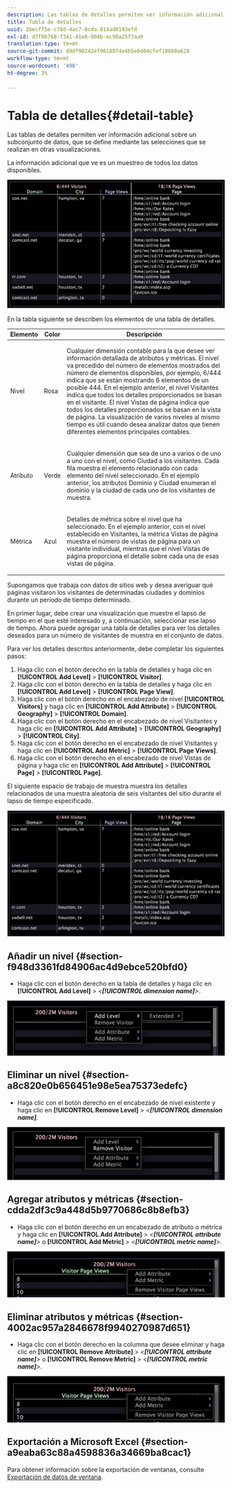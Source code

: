 ```yaml
---
description: Las tablas de detalles permiten ver información adicional sobre un subconjunto de datos, que se define mediante las selecciones que se realizan en otras visualizaciones.
title: Tabla de detalles
uuid: 2becff5e-c78d-4ac7-8cda-814ad0193efd
exl-id: d7f0b768-f341-41e8-904b-ec98a25f7aa9
translation-type: tm+mt
source-git-commit: d9df90242ef96188f4e4b5e6d04cfef196b0a628
workflow-type: tm+mt
source-wordcount: '498'
ht-degree: 3%

---
```


# Tabla de detalles{#detail-table}

Las tablas de detalles permiten ver información adicional sobre un subconjunto de datos, que se define mediante las selecciones que se realizan en otras visualizaciones.

La información adicional que ve es un muestreo de todos los datos disponibles.

![](assets/vis_details.png)

En la tabla siguiente se describen los elementos de una tabla de detalles.

<table id="table_C88C7F7F5AEA4820B908923E45CC0A62"> 
 <thead> 
  <tr> 
   <th colname="col1" class="entry"> Elemento </th> 
   <th colname="col02" class="entry"> Color </th> 
   <th colname="col2" class="entry"> Descripción </th> 
  </tr> 
 </thead>
 <tbody> 
  <tr> 
   <td colname="col1"> <p>Nivel </p> </td> 
   <td colname="col02"> <p>Rosa </p> </td> 
   <td colname="col2"> <p>Cualquier dimensión contable para la que desee ver información detallada de atributos y métricas. El nivel va precedido del número de elementos mostrados del número de elementos disponibles, por ejemplo, 6/444 indica que se están mostrando 6 elementos de un posible 444. En el ejemplo anterior, el nivel Visitantes indica que todos los detalles proporcionados se basan en el visitante. El nivel Vistas de página indica que todos los detalles proporcionados se basan en la vista de página. La visualización de varios niveles al mismo tiempo es útil cuando desea analizar datos que tienen diferentes elementos principales contables. </p> </td> 
  </tr> 
  <tr> 
   <td colname="col1"> <p>Atributo </p> </td> 
   <td colname="col02"> <p>Verde </p> </td> 
   <td colname="col2"> <p>Cualquier dimensión que sea de uno a varios o de uno a uno con el nivel, como Ciudad a los visitantes. Cada fila muestra el elemento relacionado con cada elemento del nivel seleccionado. En el ejemplo anterior, los atributos Dominio y Ciudad enumeran el dominio y la ciudad de cada uno de los visitantes de muestra. </p> </td> 
  </tr> 
  <tr> 
   <td colname="col1"> <p>Métrica </p> </td> 
   <td colname="col02"> <p>Azul </p> </td> 
   <td colname="col2"> <p>Detalles de métrica sobre el nivel que ha seleccionado. En el ejemplo anterior, con el nivel establecido en Visitantes, la métrica Vistas de página muestra el número de vistas de página para un visitante individual, mientras que el nivel Vistas de página proporciona el detalle sobre cada una de esas vistas de página. </p> </td> 
  </tr> 
 </tbody> 
</table>

Supongamos que trabaja con datos de sitios web y desea averiguar qué páginas visitaron los visitantes de determinadas ciudades y dominios durante un período de tiempo determinado.

En primer lugar, debe crear una visualización que muestre el lapso de tiempo en el que esté interesado y, a continuación, seleccionar ese lapso de tiempo. Ahora puede agregar una tabla de detalles para ver los detalles deseados para un número de visitantes de muestra en el conjunto de datos.

Para ver los detalles descritos anteriormente, debe completar los siguientes pasos:

1. Haga clic con el botón derecho en la tabla de detalles y haga clic en **[!UICONTROL Add Level]** > **[!UICONTROL Visitor]**.
1. Haga clic con el botón derecho en la tabla de detalles y haga clic en **[!UICONTROL Add Level]** > **[!UICONTROL Page View]**.
1. Haga clic con el botón derecho en el encabezado de nivel **[!UICONTROL Visitors]** y haga clic en **[!UICONTROL Add Attribute]** > **[!UICONTROL Geography]** > **[!UICONTROL Domain]**.
1. Haga clic con el botón derecho en el encabezado de nivel Visitantes y haga clic en **[!UICONTROL Add Attribute]** > **[!UICONTROL Geography]** > **[!UICONTROL City]**.
1. Haga clic con el botón derecho en el encabezado de nivel Visitantes y haga clic en **[!UICONTROL Add Metric]** > **[!UICONTROL Page Views]**.
1. Haga clic con el botón derecho en el encabezado de nivel Vistas de página y haga clic en **[!UICONTROL Add Attribute]** > **[!UICONTROL Page]** > **[!UICONTROL Page]**.

El siguiente espacio de trabajo de muestra muestra los detalles relacionados de una muestra aleatoria de seis visitantes del sitio durante el lapso de tiempo especificado.

![](assets/client-tab1.png)

## Añadir un nivel {#section-f948d3361fd84906ac4d9ebce520bfd0}

* Haga clic con el botón derecho en la tabla de detalles y haga clic en **[!UICONTROL Add Level]** > *&lt;**[!UICONTROL dimension name]**>*.

![](assets/mnu_DetailsTable_AddLevel.png)

## Eliminar un nivel {#section-a8c820e0b656451e98e5ea75373edefc}

* Haga clic con el botón derecho en el encabezado de nivel existente y haga clic en **[!UICONTROL Remove Level]** > *&lt;**[!UICONTROL dimension name]***.

![](assets/mnu_DetailsTable_Level.png)

## Agregar atributos y métricas {#section-cdda2df3c9a448d5b9770686c8b8efb3}

* Haga clic con el botón derecho en un encabezado de atributo o métrica y haga clic en **[!UICONTROL Add Attribute]** > *&lt;**[!UICONTROL attribute name]**>* o **[!UICONTROL Add Metric]** > *&lt;**[!UICONTROL metric name]**>*.

![](assets/mnu_DetailsTable.png)

## Eliminar atributos y métricas {#section-4002ac957a2846678f9940270987d651}

* Haga clic con el botón derecho en la columna que desee eliminar y haga clic en **[!UICONTROL Remove Attribute]** > *&lt;**[!UICONTROL attribute name]**>* o **[!UICONTROL Remove Metric]** > *&lt;**[!UICONTROL metric name]**>*.

![](assets/mnu_DetailsTable.png)

## Exportación a Microsoft Excel {#section-a9eaba63c88a4598836a34669ba8cac1}

Para obtener información sobre la exportación de ventanas, consulte [Exportación de datos de ventana](../../../home/c-get-started/c-wk-win-wksp/c-exp-win-data.md#concept-8df61d64ed434cc5a499023c44197349).
